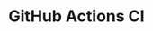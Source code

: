 # GitHub Actions CI






























































































































































































































































































































































































































































































































































































































































































































































































